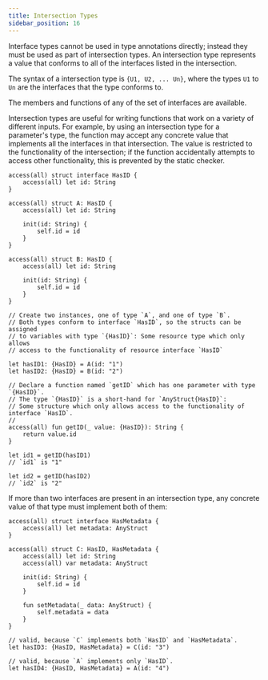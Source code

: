 ```yaml
---
title: Intersection Types
sidebar_position: 16
---
```


Interface types cannot be used in type annotations directly; 
instead they must be used as part of intersection types. 
An intersection type represents a value that conforms to all of the interfaces listed in the intersection. 

The syntax of a intersection type is `{U1, U2, ... Un}`,
where the types `U1` to `Un` are the interfaces that the type conforms to.

The members and functions of any of the set of interfaces are available.

Intersection types are useful for writing functions that work on a variety of different inputs.
For example, by using an intersection type for a parameter's type,
the function may accept any concrete value that implements all the interfaces in that intersection. 
The value is restricted to the functionality of the intersection; 
if the function accidentally attempts to access other functionality,
this is prevented by the static checker.

```cadence
access(all) struct interface HasID {
    access(all) let id: String
}

access(all) struct A: HasID {
    access(all) let id: String

    init(id: String) {
        self.id = id
    }
}

access(all) struct B: HasID {
    access(all) let id: String

    init(id: String) {
        self.id = id
    }
}

// Create two instances, one of type `A`, and one of type `B`.
// Both types conform to interface `HasID`, so the structs can be assigned
// to variables with type `{HasID}`: Some resource type which only allows
// access to the functionality of resource interface `HasID`

let hasID1: {HasID} = A(id: "1")
let hasID2: {HasID} = B(id: "2")

// Declare a function named `getID` which has one parameter with type `{HasID}`.
// The type `{HasID}` is a short-hand for `AnyStruct{HasID}`:
// Some structure which only allows access to the functionality of interface `HasID`.
//
access(all) fun getID(_ value: {HasID}): String {
    return value.id
}

let id1 = getID(hasID1)
// `id1` is "1"

let id2 = getID(hasID2)
// `id2` is "2"
```

If more than two interfaces are present in an intersection type, 
any concrete value of that type must implement both of them:

```cadence
access(all) struct interface HasMetadata {
    access(all) let metadata: AnyStruct
}

access(all) struct C: HasID, HasMetadata {
    access(all) let id: String
    access(all) var metadata: AnyStruct

    init(id: String) {
        self.id = id
    }

    fun setMetadata(_ data: AnyStruct) {
        self.metadata = data
    }
}

// valid, because `C` implements both `HasID` and `HasMetadata`. 
let hasID3: {HasID, HasMetadata} = C(id: "3")

// valid, because `A` implements only `HasID`.
let hasID4: {HasID, HasMetadata} = A(id: "4")
```